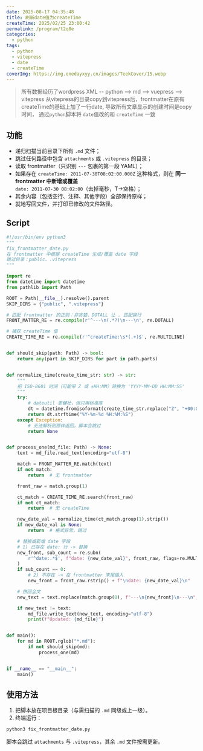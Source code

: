 ```yaml
---
date: 2025-08-17 04:35:48
title: 刷新date值为createTime
createTime: 2025/02/25 23:00:42
permalink: /program/t2q8e
categories:
  - python
tags:
  - python
  - vitepress
  - date
  - createTime
coverImg: https://img.onedayxyy.cn/images/TeekCover/15.webp
---
```

>所有数据经历了wordpress XML -- python --> md --> vuepress --> vitepress
从vitepress的目录copy到vitepress后，frontmatter在原有createTime的基础上加了一行date, 导致所有文章显示的创建时间是copy时间， 通过`python`脚本将 `date`值改的和 `createTime` 一致
## 功能
- 递归扫描当前目录下所有 `.md` 文件；
- 跳过任何路径中包含 `attachments` 或 `.vitepress` 的目录；
- 读取 frontmatter（只识别 `---` 包裹的第一段 YAML）；
- 如果存在 `createTime: 2011-07-30T08:02:00.000Z` 这种格式，则在 **同一 frontmatter 中新增或覆盖**  
  `date: 2011-07-30 08:02:00`（去掉毫秒，T→空格）；
- 其余内容（包括空行、注释、其他字段）全部保持原样；
- 就地写回文件，并打印已修改的文件路径。
## Script

```python
#!/usr/bin/env python3
"""
fix_frontmatter_date.py
在 frontmatter 中根据 createTime 生成/覆盖 date 字段
跳过目录：public、.vitepress
"""

import re
from datetime import datetime
from pathlib import Path

ROOT = Path(__file__).resolve().parent
SKIP_DIRS = {"public", ".vitepress"}

# 匹配 frontmatter 的正则：非贪婪、DOTALL 让 . 匹配换行
FRONT_MATTER_RE = re.compile(r'^---\n(.*?)\n---\n', re.DOTALL)

# 捕获 createTime 值
CREATE_TIME_RE = re.compile(r'^createTime:\s*(.+)$', re.MULTILINE)


def should_skip(path: Path) -> bool:
    return any(part in SKIP_DIRS for part in path.parts)


def normalize_time(create_time_str: str) -> str:
    """
    把 ISO-8601 时间（可能带 Z 或 ±HH:MM）转换为 'YYYY-MM-DD HH:MM:SS'
    """
    try:
        # dateutil 更健壮，但只用标准库
        dt = datetime.fromisoformat(create_time_str.replace("Z", "+00:00"))
        return dt.strftime("%Y-%m-%d %H:%M:%S")
    except Exception:
        # 无法解析则原样返回，脚本会跳过
        return None


def process_one(md_file: Path) -> None:
    text = md_file.read_text(encoding="utf-8")

    match = FRONT_MATTER_RE.match(text)
    if not match:
        return  # 无 frontmatter

    front_raw = match.group(1)

    ct_match = CREATE_TIME_RE.search(front_raw)
    if not ct_match:
        return  # 无 createTime

    new_date_val = normalize_time(ct_match.group(1).strip())
    if new_date_val is None:
        return  # 格式异常，跳过

    # 替换或新增 date 字段
    # 1) 已存在 date: 行 -> 替换
    new_front, sub_count = re.subn(
        r'^date:.*$', f"date: {new_date_val}", front_raw, flags=re.MULTILINE
    )
    if sub_count == 0:
        # 2) 不存在 -> 在 frontmatter 末尾插入
        new_front = front_raw.rstrip() + f"\ndate: {new_date_val}\n"

    # 拼回全文
    new_text = text.replace(match.group(0), f"---\n{new_front}\n---\n", 1)

    if new_text != text:
        md_file.write_text(new_text, encoding="utf-8")
        print(f"Updated: {md_file}")


def main():
    for md in ROOT.rglob("*.md"):
        if not should_skip(md):
            process_one(md)


if __name__ == "__main__":
    main()
```

## 使用方法  
1. 把脚本放在项目根目录（与需扫描的 `.md` 同级或上一级）。  
2. 终端运行：

```bash
python3 fix_frontmatter_date.py
```

脚本会跳过 `attachments` 与 `.vitepress`，其余 `.md` 文件按需更新。